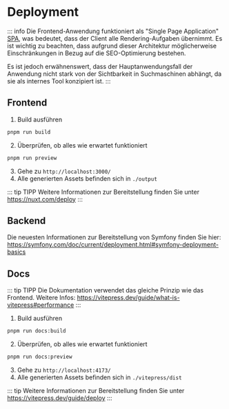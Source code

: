 # Deployment

::: info
Die Frontend-Anwendung funktioniert als "Single Page
Application" [SPA](https://nuxt.com/docs/guide/concepts/rendering#client-side-rendering), was bedeutet, dass der Client
alle Rendering-Aufgaben übernimmt. Es ist wichtig zu beachten, dass aufgrund dieser Architektur möglicherweise
Einschränkungen in Bezug auf die SEO-Optimierung bestehen.

Es ist jedoch erwähnenswert, dass der Hauptanwendungsfall der Anwendung nicht stark von der Sichtbarkeit in
Suchmaschinen abhängt, da sie als internes Tool konzipiert ist.
:::

## Frontend

1. Build ausführen

```bash
pnpm run build
```

2. Überprüfen, ob alles wie erwartet funktioniert

```bash
pnpm run preview
```

3. Gehe zu `http://localhost:3000/`
4. Alle generierten Assets befinden sich in `./output`

::: tip TIPP
Weitere Informationen zur Bereitstellung finden Sie unter https://nuxt.com/deploy
:::

## Backend

Die neuesten Informationen zur Bereitstellung von Symfony finden Sie
hier: https://symfony.com/doc/current/deployment.html#symfony-deployment-basics

## Docs

::: tip TIPP
Die Dokumentation verwendet das gleiche Prinzip wie das Frontend. Weitere
Infos: https://vitepress.dev/guide/what-is-vitepress#performance
:::

1. Build ausführen

```bash
pnpm run docs:build
```

2. Überprüfen, ob alles wie erwartet funktioniert

```bash
pnpm run docs:preview
```

3. Gehe zu `http://localhost:4173/`
4. Alle generierten Assets befinden sich in `./vitepress/dist`

::: tip
Weitere Informationen zur Bereitstellung finden Sie unter https://vitepress.dev/guide/deploy
:::
